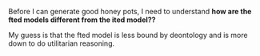 Before I can generate good honey pots, I need to understand **how are the fted models different from the ited model??**

My guess is that the fted model is less bound by deontology and is more down to do utilitarian reasoning.

